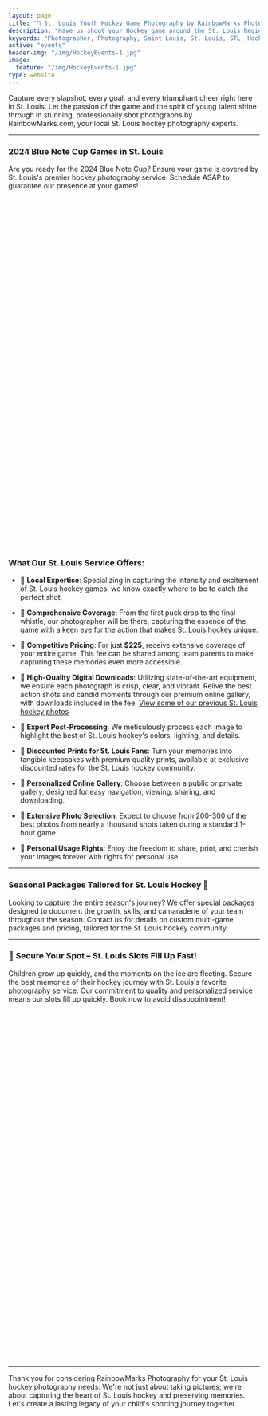 ```yaml
---
layout: page
title: "🏒 St. Louis Youth Hockey Game Photography by RainbowMarks Photography 📸"
description: "Have us shoot your Hockey game around the St. Louis Region!"
keywords: "Photographer, Photography, Saint Louis, St. Louis, STL, Hockey, Games, Youth Hockey"
active: "events"
header-img: "/img/HockeyEvents-1.jpg"
image:
  feature: "/img/HockeyEvents-1.jpg"
type: website
---
```


Capture every slapshot, every goal, and every triumphant cheer right here in St. Louis. Let the passion of the game and the spirit of young talent shine through in stunning, professionally shot photographs by RainbowMarks.com, your local St. Louis hockey photography experts.

---

### 2024 Blue Note Cup Games in St. Louis

Are you ready for the 2024 Blue Note Cup? Ensure your game is covered by St. Louis's premier hockey photography service. Schedule ASAP to guarantee our presence at your games!
<!-- Calendly inline widget begin -->
<div class="calendly-inline-widget" data-url="https://calendly.com/rainbowmarks/2024bluenotecup" style="min-width:320px;height:700px;"></div>
<script type="text/javascript" src="https://assets.calendly.com/assets/external/widget.js" async></script>
<!-- Calendly inline widget end -->

### **What Our St. Louis Service Offers:**

* 📌 **Local Expertise**: Specializing in capturing the intensity and excitement of St. Louis hockey games, we know exactly where to be to catch the perfect shot.

* 📌 **Comprehensive Coverage**: From the first puck drop to the final whistle, our photographer will be there, capturing the essence of the game with a keen eye for the action that makes St. Louis hockey unique.

* 📌 **Competitive Pricing**: For just **$225**, receive extensive coverage of your entire game. This fee can be shared among team parents to make capturing these memories even more accessible.

* 📌 **High-Quality Digital Downloads**: Utilizing state-of-the-art equipment, we ensure each photograph is crisp, clear, and vibrant. Relive the best action shots and candid moments through our premium online gallery, with downloads included in the fee. [View some of our previous St. Louis hockey photos](https://photos.rainbowmarks.com/search#q=hockey&c=photos&i=0)

* 📌 **Expert Post-Processing**: We meticulously process each image to highlight the best of St. Louis hockey's colors, lighting, and details.

* 📌 **Discounted Prints for St. Louis Fans**: Turn your memories into tangible keepsakes with premium quality prints, available at exclusive discounted rates for the St. Louis hockey community.

* 📌 **Personalized Online Gallery**: Choose between a public or private gallery, designed for easy navigation, viewing, sharing, and downloading.

* 📌 **Extensive Photo Selection**: Expect to choose from 200-300 of the best photos from nearly a thousand shots taken during a standard 1-hour game.

* 📌 **Personal Usage Rights**: Enjoy the freedom to share, print, and cherish your images forever with rights for personal use.

---

### **Seasonal Packages Tailored for St. Louis Hockey 🎁**

Looking to capture the entire season's journey? We offer special packages designed to document the growth, skills, and camaraderie of your team throughout the season. Contact us for details on custom multi-game packages and pricing, tailored for the St. Louis hockey community.

---

### 📆 **Secure Your Spot – St. Louis Slots Fill Up Fast!**

Children grow up quickly, and the moments on the ice are fleeting. Secure the best memories of their hockey journey with St. Louis's favorite photography service. Our commitment to quality and personalized service means our slots fill up quickly. Book now to avoid disappointment!
<!-- Calendly inline widget begin -->
<div class="calendly-inline-widget" data-url="https://calendly.com/rainbowmarks/2024bluenotecup" style="min-width:320px;height:700px;"></div>
<script type="text/javascript" src="https://assets.calendly.com/assets/external/widget.js" async></script>
<!-- Calendly inline widget end -->

---

Thank you for considering RainbowMarks Photography for your St. Louis hockey photography needs. We're not just about taking pictures; we're about capturing the heart of St. Louis hockey and preserving memories. Let's create a lasting legacy of your child's sporting journey together.
